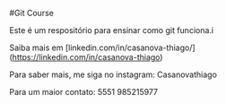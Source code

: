 #Git Course


Este é um respositório para ensinar como git funciona.i

Saiba mais em [linkedin.com/in/casanova-thiago/] (https://linkedin.com/in/casanova-thiago)

Para saber mais, me siga no instagram: Casanovathiago


Para um maior contato: 5551 985215977

